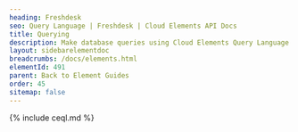 ```yaml
---
heading: Freshdesk
seo: Query Language | Freshdesk | Cloud Elements API Docs
title: Querying
description: Make database queries using Cloud Elements Query Language.
layout: sidebarelementdoc
breadcrumbs: /docs/elements.html
elementId: 491
parent: Back to Element Guides
order: 45
sitemap: false
---
```


{% include ceql.md %}
